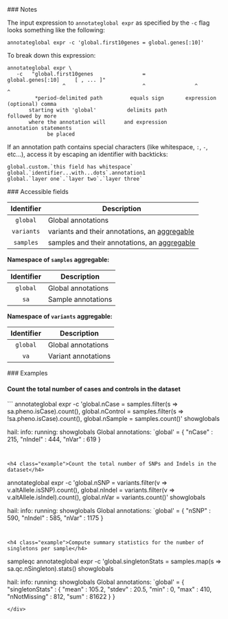 <div class="cmdhead"></div>

<div class="description"></div>

<div class="synopsis"></div>

<div class="options"></div>

<div class="cmdsubsection">
### Notes

The input expression to `annotateglobal expr` as specified by the `-c` flag looks something like the following:
```
annotateglobal expr -c 'global.first10genes = global.genes[:10]' 
```

To break down this expression:
```
annotateglobal expr \
   -c   "global.first10genes                =         global.genes[:10]     [ , ... ]"
                  ^                         ^                ^                  ^
         *period-delimited path         equals sign       expression      (optional) comma 
       starting with 'global'          delimits path                      followed by more 
       where the annotation will      and expression                    annotation statements
             be placed
```

If an annotation path contains special characters (like whitespace, `:`, `-`, etc...), access it by escaping an identifier with backticks: 
```
global.custom.`this field has whitespace`
global.`identifier...with...dots`.annotation1
global.`layer one`.`layer two`.`layer three`
```

</div>

<div class="cmdsubsection">
### Accessible fields

Identifier | Description
:-: | ---
`global` | Global annotations
`variants` | variants and their annotations, an [aggregable](reference.html#aggregables)
`samples` | samples and their annotations, an [aggregable](reference.html#aggregables)

**Namespace of `samples` aggregable:**

Identifier | Description
:-: | ---
`global` | Global annotations
`sa` | Sample annotations

**Namespace of `variants` aggregable:**

Identifier | Description
:-: | ---
`global` | Global annotations
`va` | Variant annotations

</div>

<div class="cmdsubsection">
### Examples

<h4 class="example">Count the total number of cases and controls in the dataset</h4>
```
annotateglobal expr -c 'global.nCase = samples.filter(s => sa.pheno.isCase).count(), 
                        global.nControl = samples.filter(s => !sa.pheno.isCase).count(),
                        global.nSample = samples.count()'
showglobals

hail: info: running: showglobals
Global annotations: `global' = {
  "nCase" : 215,
  "nIndel" : 444,
  "nVar" : 619
}
```


<h4 class="example">Count the total number of SNPs and Indels in the dataset</h4>
```
annotateglobal expr -c 'global.nSNP = variants.filter(v => v.altAllele.isSNP).count(), 
                        global.nIndel = variants.filter(v => v.altAllele.isIndel).count(),
                        global.nVar = variants.count()'
showglobals

hail: info: running: showglobals
Global annotations: `global' = {
  "nSNP" : 590,
  "nIndel" : 585,
  "nVar" : 1175
}
```


<h4 class="example">Compute summary statistics for the number of singletons per sample</h4>
```
sampleqc
annotateglobal expr -c 'global.singletonStats = samples.map(s => sa.qc.nSingleton).stats()
showglobals

hail: info: running: showglobals
Global annotations: `global' = {
  "singletonStats" : {
    "mean" : 105.2,
    "stdev" : 20.5,
    "min" : 0,
    "max" : 410,
    "nNotMissing" : 812,
    "sum" : 81622
  }
}
```
</div>